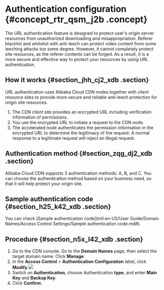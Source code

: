 # Authentication configuration {#concept_rtr_qsm_j2b .concept}

The URL authentication feature is designed to protect user's origin server resources from unauthorized downloading and misappropriation. Referer blacklist and whitelist with anti-leech can protect video content from some leeching attacks too some degree. However, it cannot completely protect site resources, as the referer contents can be forged. As a result, it is a more secure and effective way to protect your resources by using URL authentication.

## How it works {#section_jhh_cj2_xdb .section}

URL authentication uses Alibaba Cloud CDN nodes together with client resource sites to provide more secure and reliable anti-leech protection for origin site resources.

1.  The CDN client site provides an encrypted URL including verification information of permissions.
2.  You use the encrypted URL to initiate a request to the CDN node.
3.  The accelerated node authenticates the permission information in the encrypted URL to determine the legitimacy of the request. A normal response to a legitimate request will reject an illegal request.

## Authentication method {#section_zqg_dj2_xdb .section}

Alibaba Cloud CDN supports 3 authentication methods: A, B, and C. You can choose the authentication method based on your business need, so that it will help protect your origin site.

## Sample authentication code {#section_h25_k42_xdb .section}

You can check [Sample authentication code](intl.en-US/User Guide/Domain Names/Access Control Settings/Sample authentication code.md#).

## Procedure {#section_n5x_l42_xdb .section}

1.  Go to the CDN console. Go to the **Domain Names** page, then select the target domain name. Click **Manage**.
2.  In the **Access Control** \> **Authentication Configuration** label, click **Modify**.![](http://static-aliyun-doc.oss-cn-hangzhou.aliyuncs.com/assets/img/15390/154754884510073_en-US.png)
3.  Switch on **Authentication**, choose Authentication **type**, and enter **Main Key** and **Backup Key**.
4.  Click **Confirm**.

